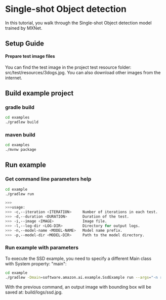 Single-shot Object detection
============================

In this tutorial, you walk through the Single-shot Object detection model trained by MXNet.

## Setup Guide

#### Prepare test image files

You can find the test image in the project test resource folder: src/test/resources/3dogs.jpg.
You can also download other images from the internet.


## Build example project

### gradle build

```sh
cd examples
./gradlew build
```

### maven build

```sh
cd examples
./mvnw package
```

## Run example

### Get command line parameters help
```sh
cd example
./gradlew run

>>>
>>>usage:
>>> -c,--iteration <ITERATION>     Number of iterations in each test.
>>> -d,--duration <DURATION>       Duration of the test.
>>> -i,--image <IMAGE>             Image file.
>>> -l,--log-dir <LOG-DIR>         Directory for output logs.
>>> -n,--model-name <MODEL-NAME>   Model name prefix.
>>> -p,--model-dir <MODEL-DIR>     Path to the model directory.
```

### Run example with parameters

To execute the SSD example, you need to specify a different Main class with System property: "main":

```sh
cd example
./gradlew -Dmain=software.amazon.ai.example.SsdExample run --args="-n resnet50_ssd_model -l build/logs -i src/test/resources/3dogs.jpg"
```

With the previous command, an output image with bounding box will be saved at: build/logs/ssd.jpg.
